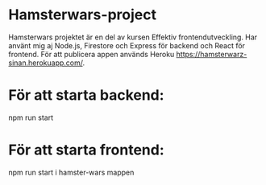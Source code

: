 # Hamsterwars-project
Hamsterwars projektet är en del av kursen Effektiv frontendutveckling. Har använt mig aj Node.js, Firestore och Express för backend och React för frontend. För att publicera appen används Heroku https://hamsterwarz-sinan.herokuapp.com/.

# För att starta backend:
npm run start

# För att starta frontend:
npm run start i hamster-wars mappen

